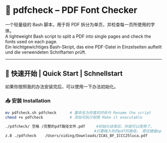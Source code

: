 # 📝 pdfcheck – PDF Font Checker

一个轻量级的 Bash 脚本，用于将 PDF 拆分为单页，并检查每一页所使用的字体。  
A lightweight Bash script to split a PDF into single pages and check the fonts used on each page.  
Ein leichtgewichtiges Bash-Skript, das eine PDF-Datei in Einzelseiten aufteilt und die verwendeten Schriftarten prüft.

---

## 🚀 快速开始 | Quick Start | Schnellstart
如果你按照我的办法安装完后，可以使用一下办法初始化。
### 📥 安装 Installation

```bash
mv pdfcheck.sh pdfcheck      # 重命名为你喜欢的命令 Rename the script
chmod +x pdfcheck            # 添加可执行权限 Make it executable

./pdfcheck/ 空格 /完整的pdf路径文件.pdf     #初始化结束后，你就可以使用了。
                                        #只要输入你的pdf的路径。 摁住键盘option之后双指点击屏幕。可以复制文件路径。
z.B ./pdfcheck    /Users/xiding/Downloads/ICAS_BF_ICCC25luca.pdf 



